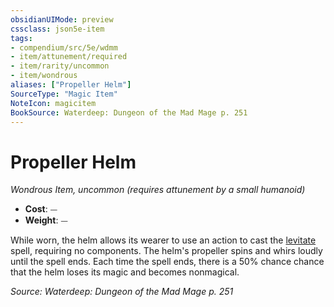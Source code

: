 ```yaml
---
obsidianUIMode: preview
cssclass: json5e-item
tags:
- compendium/src/5e/wdmm
- item/attunement/required
- item/rarity/uncommon
- item/wondrous
aliases: ["Propeller Helm"]
SourceType: "Magic Item"
NoteIcon: magicitem
BookSource: Waterdeep: Dungeon of the Mad Mage p. 251
---
```

# Propeller Helm
*Wondrous Item, uncommon (requires attunement by a small humanoid)*  

- **Cost**: ⏤
- **Weight**: ⏤

While worn, the helm allows its wearer to use an action to cast the [levitate](/2-Mechanics/CLI/spells/levitate.md) spell, requiring no components. The helm's propeller spins and whirs loudly until the spell ends. Each time the spell ends, there is a 50% chance chance that the helm loses its magic and becomes nonmagical.

*Source: Waterdeep: Dungeon of the Mad Mage p. 251*